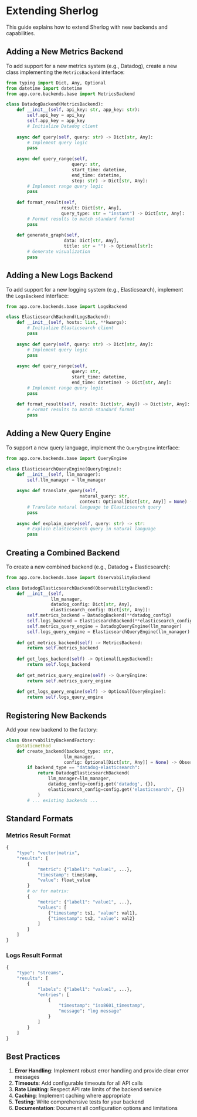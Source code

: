 # Extending Sherlog

This guide explains how to extend Sherlog with new backends and capabilities.

## Adding a New Metrics Backend

To add support for a new metrics system (e.g., Datadog), create a new class implementing the `MetricsBackend` interface:

```python
from typing import Dict, Any, Optional
from datetime import datetime
from app.core.backends.base import MetricsBackend

class DatadogBackend(MetricsBackend):
    def __init__(self, api_key: str, app_key: str):
        self.api_key = api_key
        self.app_key = app_key
        # Initialize Datadog client
        
    async def query(self, query: str) -> Dict[str, Any]:
        # Implement query logic
        pass
        
    async def query_range(self, 
                         query: str,
                         start_time: datetime,
                         end_time: datetime,
                         step: str) -> Dict[str, Any]:
        # Implement range query logic
        pass
        
    def format_result(self, 
                     result: Dict[str, Any],
                     query_type: str = "instant") -> Dict[str, Any]:
        # Format results to match standard format
        pass
        
    def generate_graph(self,
                      data: Dict[str, Any],
                      title: str = "") -> Optional[str]:
        # Generate visualization
        pass
```

## Adding a New Logs Backend

To add support for a new logging system (e.g., Elasticsearch), implement the `LogsBackend` interface:

```python
from app.core.backends.base import LogsBackend

class ElasticsearchBackend(LogsBackend):
    def __init__(self, hosts: list, **kwargs):
        # Initialize Elasticsearch client
        pass
        
    async def query(self, query: str) -> Dict[str, Any]:
        # Implement query logic
        pass
        
    async def query_range(self,
                         query: str,
                         start_time: datetime,
                         end_time: datetime) -> Dict[str, Any]:
        # Implement range query logic
        pass
        
    def format_result(self, result: Dict[str, Any]) -> Dict[str, Any]:
        # Format results to match standard format
        pass
```

## Adding a New Query Engine

To support a new query language, implement the `QueryEngine` interface:

```python
from app.core.backends.base import QueryEngine

class ElasticsearchQueryEngine(QueryEngine):
    def __init__(self, llm_manager):
        self.llm_manager = llm_manager
        
    async def translate_query(self,
                            natural_query: str,
                            context: Optional[Dict[str, Any]] = None) -> str:
        # Translate natural language to Elasticsearch query
        pass
        
    async def explain_query(self, query: str) -> str:
        # Explain Elasticsearch query in natural language
        pass
```

## Creating a Combined Backend

To create a new combined backend (e.g., Datadog + Elasticsearch):

```python
from app.core.backends.base import ObservabilityBackend

class DatadogElasticsearchBackend(ObservabilityBackend):
    def __init__(self,
                 llm_manager,
                 datadog_config: Dict[str, Any],
                 elasticsearch_config: Dict[str, Any]):
        self.metrics_backend = DatadogBackend(**datadog_config)
        self.logs_backend = ElasticsearchBackend(**elasticsearch_config)
        self.metrics_query_engine = DatadogQueryEngine(llm_manager)
        self.logs_query_engine = ElasticsearchQueryEngine(llm_manager)
    
    def get_metrics_backend(self) -> MetricsBackend:
        return self.metrics_backend
    
    def get_logs_backend(self) -> Optional[LogsBackend]:
        return self.logs_backend
    
    def get_metrics_query_engine(self) -> QueryEngine:
        return self.metrics_query_engine
    
    def get_logs_query_engine(self) -> Optional[QueryEngine]:
        return self.logs_query_engine
```

## Registering New Backends

Add your new backend to the factory:

```python
class ObservabilityBackendFactory:
    @staticmethod
    def create_backend(backend_type: str,
                      llm_manager,
                      config: Optional[Dict[str, Any]] = None) -> ObservabilityBackend:
        if backend_type == "datadog-elasticsearch":
            return DatadogElasticsearchBackend(
                llm_manager=llm_manager,
                datadog_config=config.get('datadog', {}),
                elasticsearch_config=config.get('elasticsearch', {})
            )
        # ... existing backends ...
```

## Standard Formats

### Metrics Result Format
```python
{
    "type": "vector|matrix",
    "results": [
        {
            "metric": {"label1": "value1", ...},
            "timestamp": timestamp,
            "value": float_value
        }
        # or for matrix:
        {
            "metric": {"label1": "value1", ...},
            "values": [
                {"timestamp": ts1, "value": val1},
                {"timestamp": ts2, "value": val2}
            ]
        }
    ]
}
```

### Logs Result Format
```python
{
    "type": "streams",
    "results": [
        {
            "labels": {"label1": "value1", ...},
            "entries": [
                {
                    "timestamp": "iso8601_timestamp",
                    "message": "log message"
                }
            ]
        }
    ]
}
```

## Best Practices

1. **Error Handling**: Implement robust error handling and provide clear error messages
2. **Timeouts**: Add configurable timeouts for all API calls
3. **Rate Limiting**: Respect API rate limits of the backend service
4. **Caching**: Implement caching where appropriate
5. **Testing**: Write comprehensive tests for your backend
6. **Documentation**: Document all configuration options and limitations 